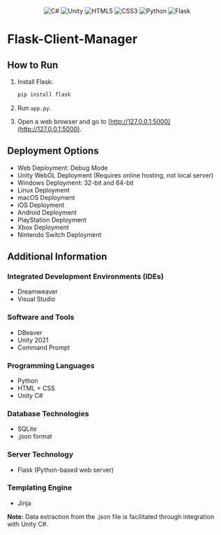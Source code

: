 <div align="center">
  <img alt="C#" src="https://img.shields.io/badge/csharp%20-%23323330.svg?&style=for-the-badge&logo=csharp&logoColor=white"/>
  <img alt="Unity" src="https://img.shields.io/badge/unity%20-%23323330.svg?&style=for-the-badge&logo=unity&logoColor=white"/>  
  <img alt="HTML5" src="https://img.shields.io/badge/html5%20-%23323330.svg?&style=for-the-badge&logo=html5&logoColor=white"/>
  <img alt="CSS3" src="https://img.shields.io/badge/css3%20-%23323330.svg?&style=for-the-badge&logo=css3&logoColor=white"/>
  <img alt="Python" src="https://img.shields.io/badge/python%20-%23323330.svg?&style=for-the-badge&logo=python&logoColor=white"/>
  <img alt="Flask" src="https://img.shields.io/badge/flask%20-%23323330.svg?&style=for-the-badge&logo=flask&logoColor=white"/>
</div>

# Flask-Client-Manager

## How to Run

1. Install Flask:

   ```bash
   pip install flask
   
2. Run `app.py`.

3. Open a web browser and go to [http://127.0.0.1:5000](http://127.0.0.1:5000).

## Deployment Options

- Web Deployment: Debug Mode
- Unity WebGL Deployment (Requires online hosting, not local server)
- Windows Deployment: 32-bit and 64-bit
- Linux Deployment
- macOS Deployment
- iOS Deployment
- Android Deployment
- PlayStation Deployment
- Xbox Deployment
- Nintendo Switch Deployment

## Additional Information

### Integrated Development Environments (IDEs)

- Dreamweaver
- Visual Studio

### Software and Tools

- DBeaver
- Unity 2021
- Command Prompt

### Programming Languages

- Python
- HTML + CSS
- Unity C#

### Database Technologies

- SQLite
- .json format

### Server Technology

- Flask (Python-based web server)

### Templating Engine

- Jinja

**Note:** Data extraction from the .json file is facilitated through integration with Unity C#.

